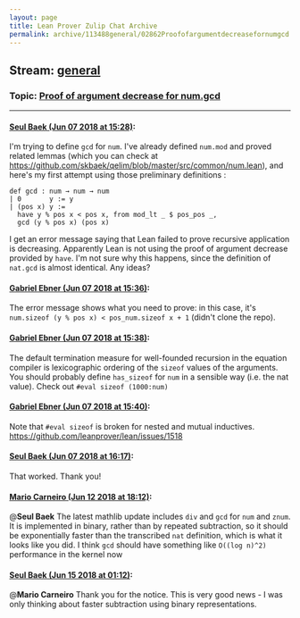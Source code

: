 ```yaml
---
layout: page
title: Lean Prover Zulip Chat Archive 
permalink: archive/113488general/02862Proofofargumentdecreasefornumgcd.html
---
```


## Stream: [general](index.html)
### Topic: [Proof of argument decrease for num.gcd](02862Proofofargumentdecreasefornumgcd.html)

---

#### [Seul Baek (Jun 07 2018 at 15:28)](https://leanprover.zulipchat.com/#narrow/stream/113488-general/topic/Proof%20of%20argument%20decrease%20for%20num.gcd/near/127717897):
I'm trying to define `gcd` for `num`. I've already defined `num.mod` and proved related lemmas (which you can check at https://github.com/skbaek/qelim/blob/master/src/common/num.lean), and here's my first attempt using those preliminary definitions :
```
def gcd : num → num → num
| 0       y := y
| (pos x) y := 
  have y % pos x < pos x, from mod_lt _ $ pos_pos _,  
  gcd (y % pos x) (pos x)
```
I get an error message saying that Lean failed to prove recursive application is decreasing. Apparently Lean is not using the proof of argument decrease provided by `have`. I'm not sure why this happens, since the definition of `nat.gcd` is almost identical. Any ideas?

#### [Gabriel Ebner (Jun 07 2018 at 15:36)](https://leanprover.zulipchat.com/#narrow/stream/113488-general/topic/Proof%20of%20argument%20decrease%20for%20num.gcd/near/127718228):
The error message shows what you need to prove: in this case, it's `num.sizeof (y % pos x) < pos_num.sizeof x + 1` (didn't clone the repo).

#### [Gabriel Ebner (Jun 07 2018 at 15:38)](https://leanprover.zulipchat.com/#narrow/stream/113488-general/topic/Proof%20of%20argument%20decrease%20for%20num.gcd/near/127718320):
The default termination measure for well-founded recursion in the equation compiler is lexicographic ordering of the `sizeof` values of the arguments.  You should probably define `has_sizeof` for `num` in a sensible way (i.e. the nat value).  Check out `#eval sizeof (1000:num)`

#### [Gabriel Ebner (Jun 07 2018 at 15:40)](https://leanprover.zulipchat.com/#narrow/stream/113488-general/topic/Proof%20of%20argument%20decrease%20for%20num.gcd/near/127718425):
Note that `#eval sizeof` is broken for nested and mutual inductives.  https://github.com/leanprover/lean/issues/1518

#### [Seul Baek (Jun 07 2018 at 16:17)](https://leanprover.zulipchat.com/#narrow/stream/113488-general/topic/Proof%20of%20argument%20decrease%20for%20num.gcd/near/127720042):
That worked. Thank you!

#### [Mario Carneiro (Jun 12 2018 at 18:12)](https://leanprover.zulipchat.com/#narrow/stream/113488-general/topic/Proof%20of%20argument%20decrease%20for%20num.gcd/near/127961269):
@**Seul Baek** The latest mathlib update includes `div` and `gcd` for `num` and `znum`. It is implemented in binary, rather than by repeated subtraction, so it should be exponentially faster than the transcribed `nat` definition, which is what it looks like you did. I think `gcd` should have something like `O((log n)^2)` performance in the kernel now

#### [Seul Baek (Jun 15 2018 at 01:12)](https://leanprover.zulipchat.com/#narrow/stream/113488-general/topic/Proof%20of%20argument%20decrease%20for%20num.gcd/near/128092239):
@**Mario Carneiro** Thank you for the notice. This is very good news - I was only thinking about faster subtraction using binary representations.

